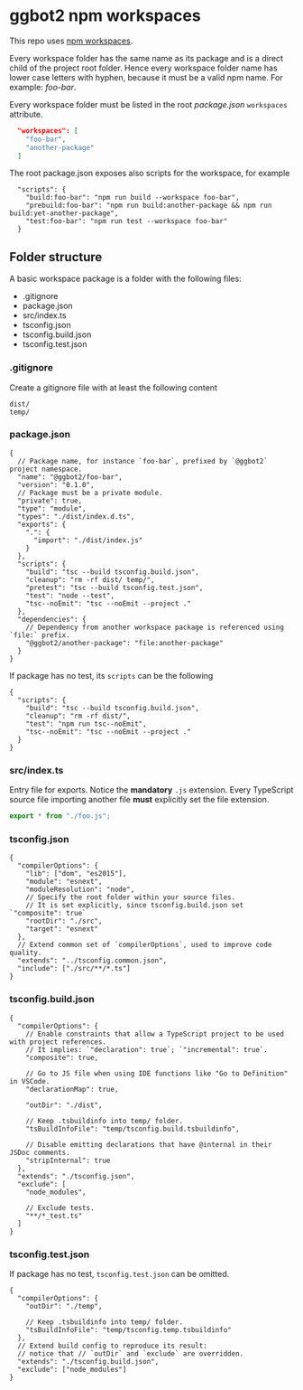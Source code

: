 # ggbot2 npm workspaces

This repo uses [npm workspaces](https://docs.npmjs.com/cli/v7/using-npm/workspaces).

Every workspace folder has the same name as its package and is a direct child of the project root folder.
Hence every workspace folder name has lower case letters with hyphen, because it must be a valid npm name. For example: _foo-bar_.

Every workspace folder must be listed in the root *package.json* `workspaces` attribute.

```json
  "workspaces": [
    "foo-bar",
    "another-package"
  ]
```

The root package.json exposes also scripts for the workspace, for example

```jsonc
  "scripts": {
    "build:foo-bar": "npm run build --workspace foo-bar",
    "prebuild:foo-bar": "npm run build:another-package && npm run build:yet-another-package",
    "test:foo-bar": "npm run test --workspace foo-bar"
  }
```

## Folder structure

A basic workspace package is a folder with the following files:

* .gitignore
* package.json
* src/index.ts
* tsconfig.json
* tsconfig.build.json
* tsconfig.test.json

### .gitignore

Create a gitignore file with at least the following content

```
dist/
temp/
```

### package.json

```jsonc
{
  // Package name, for instance `foo-bar`, prefixed by `@ggbot2` project namespace.
  "name": "@ggbot2/foo-bar",
  "version": "0.1.0",
  // Package must be a private module.
  "private": true,
  "type": "module",
  "types": "./dist/index.d.ts",
  "exports": {
    ".": {
      "import": "./dist/index.js"
    }
  },
  "scripts": {
    "build": "tsc --build tsconfig.build.json",
    "cleanup": "rm -rf dist/ temp/",
    "pretest": "tsc --build tsconfig.test.json",
    "test": "node --test",
    "tsc--noEmit": "tsc --noEmit --project ."
  },
  "dependencies": {
    // Dependency from another workspace package is referenced using `file:` prefix.
    "@ggbot2/another-package": "file:another-package"
  }
}
```

If package has no test, its `scripts` can be the following

```jsonc
{
  "scripts": {
    "build": "tsc --build tsconfig.build.json",
    "cleanup": "rm -rf dist/",
    "test": "npm run tsc--noEmit",
    "tsc--noEmit": "tsc --noEmit --project ."
  }
}
```

### src/index.ts

Entry file for exports. Notice the **mandatory** `.js` extension.
Every TypeScript source file importing another file **must** explicitly set the file
extension.

```ts
export * from "./foo.js";
```

### tsconfig.json

```jsonc
{
  "compilerOptions": {
    "lib": ["dom", "es2015"],
    "module": "esnext",
    "moduleResolution": "node",
    // Specify the root folder within your source files.
    // It is set explicitly, since tsconfig.build.json set `"composite": true`
    "rootDir": "./src",
    "target": "esnext"
  },
  // Extend common set of `compilerOptions`, used to improve code quality.
  "extends": "../tsconfig.common.json",
  "include": ["./src/**/*.ts"]
}
```

### tsconfig.build.json

```jsonc
{
  "compilerOptions": {
    // Enable constraints that allow a TypeScript project to be used with project references.
    // It implies: `"declaration": true`; `"incremental": true`.
    "composite": true,

    // Go to JS file when using IDE functions like "Go to Definition" in VSCode.
    "declarationMap": true,

    "outDir": "./dist",

    // Keep .tsbuildinfo into temp/ folder.
    "tsBuildInfoFile": "temp/tsconfig.build.tsbuildinfo",

    // Disable emitting declarations that have @internal in their JSDoc comments.
    "stripInternal": true
  },
  "extends": "./tsconfig.json",
  "exclude": [
    "node_modules",

    // Exclude tests.
    "**/*_test.ts"
  ]
}
```

### tsconfig.test.json

If package has no test, `tsconfig.test.json` can be omitted.

```jsonc
{
  "compilerOptions": {
    "outDir": "./temp",

    // Keep .tsbuildinfo into temp/ folder.
    "tsBuildInfoFile": "temp/tsconfig.temp.tsbuildinfo"
  },
  // Extend build config to reproduce its result:
  // notice that // `outDir` and `exclude` are overridden.
  "extends": "./tsconfig.build.json",
  "exclude": ["node_modules"]
}
```
